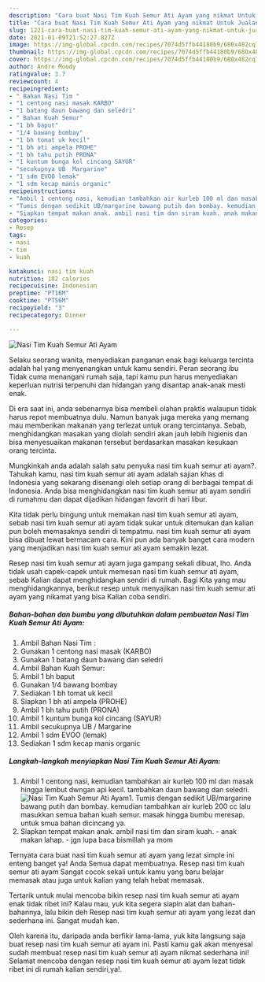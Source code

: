 ```yaml
---
description: "Cara buat Nasi Tim Kuah Semur Ati Ayam yang nikmat Untuk Jualan"
title: "Cara buat Nasi Tim Kuah Semur Ati Ayam yang nikmat Untuk Jualan"
slug: 1221-cara-buat-nasi-tim-kuah-semur-ati-ayam-yang-nikmat-untuk-jualan
date: 2021-01-09T21:52:27.827Z
image: https://img-global.cpcdn.com/recipes/7074d5ffb44180b9/680x482cq70/nasi-tim-kuah-semur-ati-ayam-foto-resep-utama.jpg
thumbnail: https://img-global.cpcdn.com/recipes/7074d5ffb44180b9/680x482cq70/nasi-tim-kuah-semur-ati-ayam-foto-resep-utama.jpg
cover: https://img-global.cpcdn.com/recipes/7074d5ffb44180b9/680x482cq70/nasi-tim-kuah-semur-ati-ayam-foto-resep-utama.jpg
author: Andre Moody
ratingvalue: 3.7
reviewcount: 4
recipeingredient:
- " Bahan Nasi Tim "
- "1 centong nasi masak KARBO"
- "1 batang daun bawang dan seledri"
- " Bahan Kuah Semur"
- "1 bh baput"
- "1/4 bawang bombay"
- "1 bh tomat uk kecil"
- "1 bh ati ampela PROHE"
- "1 bh tahu putih PRONA"
- "1 kuntum bunga kol cincang SAYUR"
- "secukupnya UB  Margarine"
- "1 sdm EVOO lemak"
- "1 sdm kecap manis organic"
recipeinstructions:
- "Ambil 1 centong nasi, kemudian tambahkan air kurleb 100 ml dan masak hingga lembut dwngan api kecil. tambahkan daun bawang dan seledri."
- "Tumis dengan sedikit UB/margarine bawang putih dan bombay. kemudian tambahkan air kurleb 200 cc lalu masukkan semua bahan kuah semur. masak hingga bumbu meresap. untuk smua bahan dicincang ya."
- "Siapkan tempat makan anak. ambil nasi tim dan siram kuah. anak makan lahap. jgn lupa baca bismillah ya mom"
categories:
- Resep
tags:
- nasi
- tim
- kuah

katakunci: nasi tim kuah 
nutrition: 182 calories
recipecuisine: Indonesian
preptime: "PT16M"
cooktime: "PT56M"
recipeyield: "3"
recipecategory: Dinner

---
```



![Nasi Tim Kuah Semur Ati Ayam](https://img-global.cpcdn.com/recipes/7074d5ffb44180b9/680x482cq70/nasi-tim-kuah-semur-ati-ayam-foto-resep-utama.jpg)

Selaku seorang wanita, menyediakan panganan enak bagi keluarga tercinta adalah hal yang menyenangkan untuk kamu sendiri. Peran seorang ibu Tidak cuma menangani rumah saja, tapi kamu pun harus menyediakan keperluan nutrisi terpenuhi dan hidangan yang disantap anak-anak mesti enak.

Di era  saat ini, anda sebenarnya bisa membeli olahan praktis walaupun tidak harus repot membuatnya dulu. Namun banyak juga mereka yang memang mau memberikan makanan yang terlezat untuk orang tercintanya. Sebab, menghidangkan masakan yang diolah sendiri akan jauh lebih higienis dan bisa menyesuaikan makanan tersebut berdasarkan masakan kesukaan orang tercinta. 



Mungkinkah anda adalah salah satu penyuka nasi tim kuah semur ati ayam?. Tahukah kamu, nasi tim kuah semur ati ayam adalah sajian khas di Indonesia yang sekarang disenangi oleh setiap orang di berbagai tempat di Indonesia. Anda bisa menghidangkan nasi tim kuah semur ati ayam sendiri di rumahmu dan dapat dijadikan hidangan favorit di hari libur.

Kita tidak perlu bingung untuk memakan nasi tim kuah semur ati ayam, sebab nasi tim kuah semur ati ayam tidak sukar untuk ditemukan dan kalian pun boleh memasaknya sendiri di tempatmu. nasi tim kuah semur ati ayam bisa dibuat lewat bermacam cara. Kini pun ada banyak banget cara modern yang menjadikan nasi tim kuah semur ati ayam semakin lezat.

Resep nasi tim kuah semur ati ayam juga gampang sekali dibuat, lho. Anda tidak usah capek-capek untuk memesan nasi tim kuah semur ati ayam, sebab Kalian dapat menghidangkan sendiri di rumah. Bagi Kita yang mau menghidangkannya, berikut resep untuk menyajikan nasi tim kuah semur ati ayam yang nikamat yang bisa Kalian coba sendiri.

<!--inarticleads1-->

##### Bahan-bahan dan bumbu yang dibutuhkan dalam pembuatan Nasi Tim Kuah Semur Ati Ayam:

1. Ambil  Bahan Nasi Tim :
1. Gunakan 1 centong nasi masak (KARBO)
1. Gunakan 1 batang daun bawang dan seledri
1. Ambil  Bahan Kuah Semur:
1. Ambil 1 bh baput
1. Gunakan 1/4 bawang bombay
1. Sediakan 1 bh tomat uk kecil
1. Siapkan 1 bh ati ampela (PROHE)
1. Ambil 1 bh tahu putih (PRONA)
1. Ambil 1 kuntum bunga kol cincang (SAYUR)
1. Ambil secukupnya UB / Margarine
1. Ambil 1 sdm EVOO (lemak)
1. Sediakan 1 sdm kecap manis organic




<!--inarticleads2-->

##### Langkah-langkah menyiapkan Nasi Tim Kuah Semur Ati Ayam:

1. Ambil 1 centong nasi, kemudian tambahkan air kurleb 100 ml dan masak hingga lembut dwngan api kecil. tambahkan daun bawang dan seledri.
<img src="https://img-global.cpcdn.com/steps/d8b35deb45f87119/160x128cq70/nasi-tim-kuah-semur-ati-ayam-langkah-memasak-1-foto.jpg" alt="Nasi Tim Kuah Semur Ati Ayam">1. Tumis dengan sedikit UB/margarine bawang putih dan bombay. kemudian tambahkan air kurleb 200 cc lalu masukkan semua bahan kuah semur. masak hingga bumbu meresap. untuk smua bahan dicincang ya.
1. Siapkan tempat makan anak. ambil nasi tim dan siram kuah. - anak makan lahap. - jgn lupa baca bismillah ya mom




Ternyata cara buat nasi tim kuah semur ati ayam yang lezat simple ini enteng banget ya! Anda Semua dapat membuatnya. Resep nasi tim kuah semur ati ayam Sangat cocok sekali untuk kamu yang baru belajar memasak atau juga untuk kalian yang telah hebat memasak.

Tertarik untuk mulai mencoba bikin resep nasi tim kuah semur ati ayam enak tidak ribet ini? Kalau mau, yuk kita segera siapin alat dan bahan-bahannya, lalu bikin deh Resep nasi tim kuah semur ati ayam yang lezat dan sederhana ini. Sangat mudah kan. 

Oleh karena itu, daripada anda berfikir lama-lama, yuk kita langsung saja buat resep nasi tim kuah semur ati ayam ini. Pasti kamu gak akan menyesal sudah membuat resep nasi tim kuah semur ati ayam nikmat sederhana ini! Selamat mencoba dengan resep nasi tim kuah semur ati ayam lezat tidak ribet ini di rumah kalian sendiri,ya!.

